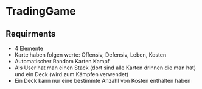 # TradingGame
## Requirments
- 4 Elemente
- Karte haben folgen werte: Offensiv, Defensiv, Leben, Kosten
- Automatischer Random Karten Kampf
- Als User hat man einen Stack (dort sind alle Karten drinnen die man hat) und ein Deck (wird zum Kämpfen verwendet)
- Ein Deck kann nur eine bestimmte Anzahl von Kosten enthalten haben
